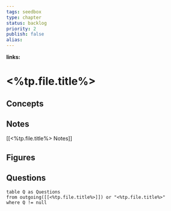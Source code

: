 ```yaml
---
tags: seedbox
type: chapter
status: backlog
priority: 2
publish: false
alias:
---
```

**links:** 

# <%tp.file.title%>
## Concepts

## Notes
[[<%tp.file.title%> Notes]]

## Figures

## Questions

```dataview
table Q as Questions
from outgoing([[<%tp.file.title%>]]) or "<%tp.file.title%>"
where Q != null
```